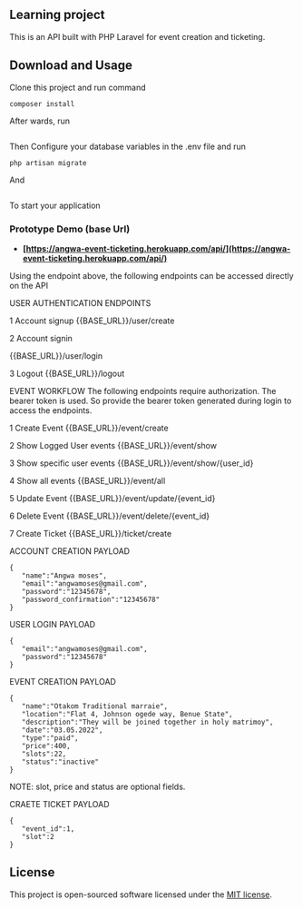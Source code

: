 
## Learning project
This is an API built with PHP Laravel for event creation and ticketing.
## Download and Usage

Clone this project and run command

```
composer install
```

After wards, run 
```php artisan optimize
```

Then  Configure your database variables in the .env file and run

```
php artisan migrate

```
And 
```php artisan serve
```
To start your application
### Prototype Demo (base Url)

- **[https://angwa-event-ticketing.herokuapp.com/api/](https://angwa-event-ticketing.herokuapp.com/api/)**

Using the endpoint above, the following endpoints can be accessed directly on the API

USER AUTHENTICATION ENDPOINTS

1
Account signup
{{BASE_URL}}/user/create

2
Account signin

{{BASE_URL}}/user/login

3
Logout
{{BASE_URL}}/logout



EVENT WORKFLOW
The following endpoints require authorization. The bearer token is used. So provide the bearer token generated during login to access the endpoints.


1
Create Event
{{BASE_URL}}/event/create

2
Show Logged User events
{{BASE_URL}}/event/show

3
Show specific user events
{{BASE_URL}}/event/show/{user_id}

4
Show all events
{{BASE_URL}}/event/all

5
Update Event
{{BASE_URL}}/event/update/{event_id}

6
Delete Event
{{BASE_URL}}/event/delete/{event_id}

7
Create Ticket
{{BASE_URL}}/ticket/create


ACCOUNT CREATION PAYLOAD
```
{
   "name":"Angwa moses",
   "email":"angwamoses@gmail.com",
   "password":"12345678",
   "password_confirmation":"12345678"
}
```
USER LOGIN PAYLOAD
```
{
   "email":"angwamoses@gmail.com",
   "password":"12345678"
}
```

EVENT CREATION PAYLOAD

```
{
   "name":"Otakom Traditional marraie",
   "location":"Flat 4, Johnson ogede way, Benue State",
   "description":"They will be joined together in holy matrimoy",
   "date":"03.05.2022",
   "type":"paid",
   "price":400,
   "slots":22,
   "status":"inactive"
}
```
 
NOTE: slot, price  and status are optional fields.
 
CRAETE TICKET PAYLOAD
```
{
   "event_id":1,
   "slot":2
}
```
 

## License

This project is open-sourced software licensed under the [MIT license](https://opensource.org/licenses/MIT).

